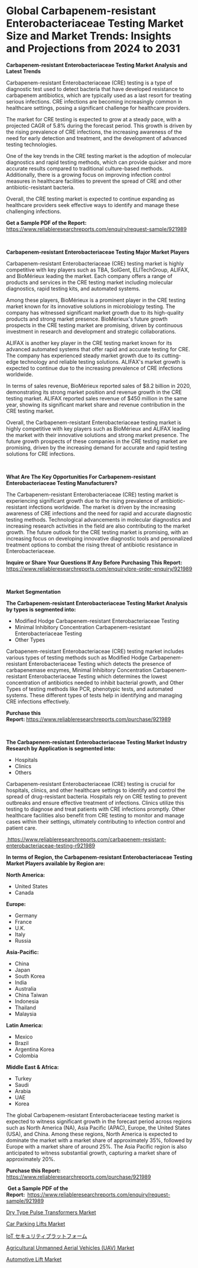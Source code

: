<p><h1>Global Carbapenem-resistant Enterobacteriaceae Testing Market Size and Market Trends: Insights and Projections from 2024 to 2031</h1></p><p><strong>Carbapenem-resistant Enterobacteriaceae Testing Market Analysis and Latest Trends</strong></p>
<p><p>Carbapenem-resistant Enterobacteriaceae (CRE) testing is a type of diagnostic test used to detect bacteria that have developed resistance to carbapenem antibiotics, which are typically used as a last resort for treating serious infections. CRE infections are becoming increasingly common in healthcare settings, posing a significant challenge for healthcare providers.</p><p>The market for CRE testing is expected to grow at a steady pace, with a projected CAGR of 5.8% during the forecast period. This growth is driven by the rising prevalence of CRE infections, the increasing awareness of the need for early detection and treatment, and the development of advanced testing technologies.</p><p>One of the key trends in the CRE testing market is the adoption of molecular diagnostics and rapid testing methods, which can provide quicker and more accurate results compared to traditional culture-based methods. Additionally, there is a growing focus on improving infection control measures in healthcare facilities to prevent the spread of CRE and other antibiotic-resistant bacteria.</p><p>Overall, the CRE testing market is expected to continue expanding as healthcare providers seek effective ways to identify and manage these challenging infections.</p></p>
<p><strong>Get a Sample PDF of the Report:&nbsp;</strong> <a href="https://www.reliableresearchreports.com/enquiry/request-sample/921989">https://www.reliableresearchreports.com/enquiry/request-sample/921989</a></p>
<p>&nbsp;</p>
<p><strong>Carbapenem-resistant Enterobacteriaceae Testing Major Market Players</strong></p>
<p><p>Carbapenem-resistant Enterobacteriaceae (CRE) testing market is highly competitive with key players such as TBA, SolGent, ELITechGroup, ALIFAX, and BioMérieux leading the market. Each company offers a range of products and services in the CRE testing market including molecular diagnostics, rapid testing kits, and automated systems.</p><p>Among these players, BioMérieux is a prominent player in the CRE testing market known for its innovative solutions in microbiology testing. The company has witnessed significant market growth due to its high-quality products and strong market presence. BioMérieux's future growth prospects in the CRE testing market are promising, driven by continuous investment in research and development and strategic collaborations.</p><p>ALIFAX is another key player in the CRE testing market known for its advanced automated systems that offer rapid and accurate testing for CRE. The company has experienced steady market growth due to its cutting-edge technology and reliable testing solutions. ALIFAX's market growth is expected to continue due to the increasing prevalence of CRE infections worldwide.</p><p>In terms of sales revenue, BioMérieux reported sales of $8.2 billion in 2020, demonstrating its strong market position and revenue growth in the CRE testing market. ALIFAX reported sales revenue of $450 million in the same year, showing its significant market share and revenue contribution in the CRE testing market.</p><p>Overall, the Carbapenem-resistant Enterobacteriaceae testing market is highly competitive with key players such as BioMérieux and ALIFAX leading the market with their innovative solutions and strong market presence. The future growth prospects of these companies in the CRE testing market are promising, driven by the increasing demand for accurate and rapid testing solutions for CRE infections.</p></p>
<p>&nbsp;</p>
<p><strong>What Are The Key Opportunities For Carbapenem-resistant Enterobacteriaceae Testing Manufacturers?</strong></p>
<p><p>The Carbapenem-resistant Enterobacteriaceae (CRE) testing market is experiencing significant growth due to the rising prevalence of antibiotic-resistant infections worldwide. The market is driven by the increasing awareness of CRE infections and the need for rapid and accurate diagnostic testing methods. Technological advancements in molecular diagnostics and increasing research activities in the field are also contributing to the market growth. The future outlook for the CRE testing market is promising, with an increasing focus on developing innovative diagnostic tools and personalized treatment options to combat the rising threat of antibiotic resistance in Enterobacteriaceae.</p></p>
<p><strong>Inquire or Share Your Questions If Any Before Purchasing This Report:</strong> <a href="https://www.reliableresearchreports.com/enquiry/pre-order-enquiry/921989">https://www.reliableresearchreports.com/enquiry/pre-order-enquiry/921989</a></p>
<p>&nbsp;</p>
<p><strong>Market Segmentation</strong></p>
<p><strong>The Carbapenem-resistant Enterobacteriaceae Testing Market Analysis by types is segmented into:</strong></p>
<p><ul><li>Modified Hodge Carbapenem-resistant Enterobacteriaceae Testing</li><li>Minimal Inhibitory Concentration Carbapenem-resistant Enterobacteriaceae Testing</li><li>Other Types</li></ul></p>
<p><p>Carbapenem-resistant Enterobacteriaceae (CRE) testing market includes various types of testing methods such as Modified Hodge Carbapenem-resistant Enterobacteriaceae Testing which detects the presence of carbapenemase enzymes, Minimal Inhibitory Concentration Carbapenem-resistant Enterobacteriaceae Testing which determines the lowest concentration of antibiotics needed to inhibit bacterial growth, and Other Types of testing methods like PCR, phenotypic tests, and automated systems. These different types of tests help in identifying and managing CRE infections effectively.</p></p>
<p><strong>Purchase this Report:&nbsp;</strong><a href="https://www.reliableresearchreports.com/purchase/921989">https://www.reliableresearchreports.com/purchase/921989</a></p>
<p>&nbsp;</p>
<p><strong>The Carbapenem-resistant Enterobacteriaceae Testing Market Industry Research by Application is segmented into:</strong></p>
<p><ul><li>Hospitals</li><li>Clinics</li><li>Others</li></ul></p>
<p><p>Carbapenem-resistant Enterobacteriaceae (CRE) testing is crucial for hospitals, clinics, and other healthcare settings to identify and control the spread of drug-resistant bacteria. Hospitals rely on CRE testing to prevent outbreaks and ensure effective treatment of infections. Clinics utilize this testing to diagnose and treat patients with CRE infections promptly. Other healthcare facilities also benefit from CRE testing to monitor and manage cases within their settings, ultimately contributing to infection control and patient care.</p></p>
<p><a href="https://www.reliableresearchreports.com/carbapenem-resistant-enterobacteriaceae-testing-r921989">&nbsp;https://www.reliableresearchreports.com/carbapenem-resistant-enterobacteriaceae-testing-r921989</a></p>
<p><strong>In terms of Region, the Carbapenem-resistant Enterobacteriaceae Testing Market Players available by Region are:</strong></p>
<p>
    <p> <strong> North America: </strong>
        <ul>
            <li>United States</li>
            <li>Canada</li>
        </ul>
        </p> 
    <p> <strong> Europe: </strong>
        <ul>
            <li>Germany</li>
            <li>France</li>
            <li>U.K.</li>
            <li>Italy</li>
            <li>Russia</li>
        </ul>
        </p> 
    <p> <strong> Asia-Pacific: </strong>
        <ul>
            <li>China</li>
            <li>Japan</li>
            <li>South Korea</li>
            <li>India</li>
            <li>Australia</li>
            <li>China Taiwan</li>
            <li>Indonesia</li>
            <li>Thailand</li>
            <li>Malaysia</li>
        </ul>
        </p> 
    <p> <strong> Latin America: </strong>
        <ul>
            <li>Mexico</li>
            <li>Brazil</li>
            <li>Argentina Korea</li>
            <li>Colombia</li>
        </ul>
        </p> 
    <p> <strong> Middle East & Africa: </strong>
        <ul>
            <li>Turkey</li>
            <li>Saudi</li>
            <li>Arabia</li>
            <li>UAE</li>
            <li>Korea</li>
        </ul>
    </p>
    </p>
<p><p>The global Carbapenem-resistant Enterobacteriaceae testing market is expected to witness significant growth in the forecast period across regions such as North America (NA), Asia Pacific (APAC), Europe, the United States (USA), and China. Among these regions, North America is expected to dominate the market with a market share of approximately 35%, followed by Europe with a market share of around 25%. The Asia Pacific region is also anticipated to witness substantial growth, capturing a market share of approximately 20%.</p></p>
<p><strong>Purchase this Report: </strong><a href="https://www.reliableresearchreports.com/purchase/921989">https://www.reliableresearchreports.com/purchase/921989</a></p>
<p>&nbsp;<strong>Get a Sample PDF of the Report:&nbsp;&nbsp;</strong><a href="https://www.reliableresearchreports.com/enquiry/request-sample/921989">https://www.reliableresearchreports.com/enquiry/request-sample/921989</a></p>
<p><strong></strong></p>
<p><p><a href="https://github.com/Krdamani25/Market-Research-Report-List-1/blob/main/dry-type-pulse-transformers-market.md">Dry Type Pulse Transformers Market</a></p><p><a href="https://www.linkedin.com/pulse/car-parking-lifts-industry-analysis-report-its-market-id5fe">Car Parking Lifts Market</a></p><p><a href="https://github.com/TysonKub/Market-Research-Report-List-1/blob/main/5191631168947.md">IoT セキュリティプラットフォーム</a></p><p><a href="https://github.com/alexcrou8/Market-Research-Report-List-1/blob/main/agricultural-unmanned-aerial-vehicles-uav-market.md">Agricultural Unmanned Aerial Vehicles (UAV) Market</a></p><p><a href="https://www.linkedin.com/pulse/automotive-lift-market-size-amp-share-analysis-growth-jnkxe">Automotive Lift Market</a></p></p>